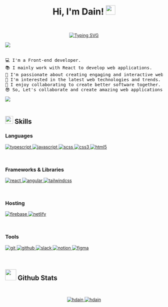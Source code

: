 <h1 align="center">
Hi, I'm Dain!
	<a href="https://github.com/hdain" target="_self">
		<img src="https://media.giphy.com/media/hvRJCLFzcasrR4ia7z/giphy.gif" width="30">
	</a>
</h1>
<br/>
<p align="center">
	<a href="https://github.com/hdain">
    <img src="https://readme-typing-svg.herokuapp.com?font=Fira+Code&pause=1000&color=146AF7&center=true&vCenter=true&width=435&lines=Welcome+to+my+github!;A+creative+Front-end+Developer!" alt="Typing SVG" />
	</a>
</p>

<img src="https://user-images.githubusercontent.com/73097560/115834477-dbab4500-a447-11eb-908a-139a6edaec5c.gif"><br><br>


<pre>
💻 I'm a Front-end developer.
📚 I mainly work with React to develop web applications. 
🌈 I'm passionate about creating engaging and interactive web experiences.
🌱 I'm interested in the latest web technologies and trends.
🙏 I enjoy collaborating to create better software together.
😎 So, Let's collaborate and create amazing web applications together!
</pre>
<img src="https://user-images.githubusercontent.com/73097560/115834477-dbab4500-a447-11eb-908a-139a6edaec5c.gif"><br><br>


## <img src="https://media2.giphy.com/media/QssGEmpkyEOhBCb7e1/giphy.gif?cid=ecf05e47a0n3gi1bfqntqmob8g9aid1oyj2wr3ds3mg700bl&rid=giphy.gif" width ="25"><b> Skills</b>

### Languages
<p>
  <a href="https://www.typescriptlang.org/" target="_blank"> 
    <img src="https://img.shields.io/badge/typescript-3178C6.svg?style=for-the-badge&logo=typescript&logoColor=white"
      alt="typescript"/>
  </a>
  <a href="https://developer.mozilla.org/en-US/docs/Web/JavaScript" target="_blank"> 
    <img src="https://img.shields.io/badge/Javascript-F7DF1E.svg?style=for-the-badge&logo=javascript&logoColor=black"
      alt="javascript"/> 
  </a>
  <a href="https://sass-lang.com/" target="_blank">
    <img src="https://img.shields.io/badge/Scss-CC6699?style=for-the-badge&logo=Sass&logoColor=white"
      alt="scss"/>
  </a>
  <a href="https://www.w3schools.com/css/" target="_blank">
    <img src="https://img.shields.io/badge/css-1572B6.svg?style=for-the-badge&logo=css3&logoColor=white"
      alt="css3"/>
  </a>
  <a href="https://www.w3.org/html/" target="_blank"> 
    <img src="https://img.shields.io/badge/html-E34F26.svg?style=for-the-badge&logo=html5&logoColor=white"
      alt="html5"/> 
  </a>
</p>
<br>

### Frameworks & Libraries

<p>
  <a href="https://reactjs.org/" target="_blank"> 
    <img src="https://img.shields.io/badge/reactjs-61DAFB.svg?style=for-the-badge&logo=react&logoColor=black"
      alt="react" /> 
  </a>
  <a href="https://angular.io/" target="_blank"> 
    <img src="https://img.shields.io/badge/angular-DD0031.svg?style=for-the-badge&logo=angular&logoColor=white"
      alt="angular" /> 
  </a>
  <a href="https://tailwindcss.com/" target="_blank"> 
    <img src="https://img.shields.io/badge/TailwindCss-06B6D4?style=for-the-badge&logo=TailwindCss&logoColor=white"
      alt="tailwindcss" />
  </a>
</p>
<br>

### Hosting

<p>
  <a href="https://github.com/hdain">
    <img src ="https://img.shields.io/badge/Firebase-%23FF6F00.svg?style=for-the-badge&logo=firebase&logoColor=white"
      alt="firebase">
  </a>
  <a href="https://www.netlify.com/">
    <img src ="https://img.shields.io/badge/netlify-00C7B7.svg?style=for-the-badge&logo=netlify&logoColor=white"
      alt="netlify">
  </a>
</p>
<br>

### Tools

<p>
  <a href="https://www.netlify.com/">
    <img src="https://img.shields.io/badge/Git-F05032?style=for-the-badge&logo=Git&logoColor=white"
       alt="git"/>
  </a>
  <a href="https://www.netlify.com/">
    <img src="https://img.shields.io/badge/Github-181717?style=for-the-badge&logo=Github&logoColor=white"
       alt="github"/>
  </a>
  <a href="https://github.com/hdain">
    <img src="https://img.shields.io/badge/Slack-4A154B?style=for-the-badge&logo=Slack&logoColor=white"
       alt="slack"/>
  </a>
  <a href="https://www.netlify.com/">
    <img src="https://img.shields.io/badge/Notion-000000?style=for-the-badge&logo=Notion&logoColor=white"
       alt="notion"/>
  </a>
  <a href="https://github.com/hdain">
    <img src="https://img.shields.io/badge/Figma-F24E1E?style=for-the-badge&logo=Figma&logoColor=white"
       alt="figma"/>
  </a>
</p>
</br>

## <img src="https://media.giphy.com/media/iY8CRBdQXODJSCERIr/giphy.gif" width="35"><b> Github Stats </b>

<br/>
<p align="center">
	<a href="https://github.com/hdain">
    <img src="https://github-readme-stats.vercel.app/api/top-langs/?username=hdain&langs_count=8&layout=compact&theme=tokyonight" alt="hdain">
    <img src="https://github-readme-stats.vercel.app/api?username=hdain&show_icons=true&theme=tokyonight" alt="hdain">
	</a>
</p>
